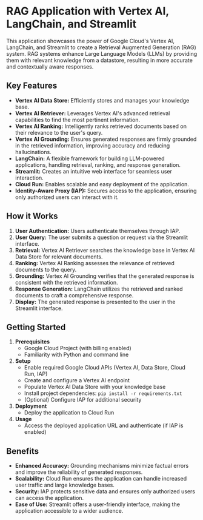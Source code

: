 # RAG Application with Vertex AI, LangChain, and Streamlit

This application showcases the power of Google Cloud's Vertex AI, LangChain, and Streamlit to create a Retrieval Augmented Generation (RAG) system. RAG systems enhance Large Language Models (LLMs) by providing them with relevant knowledge from a datastore, resulting in more accurate and contextually aware responses.

## Key Features

- **Vertex AI Data Store:** Efficiently stores and manages your knowledge base.
- **Vertex AI Retriever:** Leverages Vertex AI's advanced retrieval capabilities to find the most pertinent information.
- **Vertex AI Ranking:** Intelligently ranks retrieved documents based on their relevance to the user's query.
- **Vertex AI Grounding:** Ensures generated responses are firmly grounded in the retrieved information, improving accuracy and reducing hallucinations.
- **LangChain:** A flexible framework for building LLM-powered applications, handling retrieval, ranking, and response generation.
- **Streamlit:** Creates an intuitive web interface for seamless user interaction.
- **Cloud Run:** Enables scalable and easy deployment of the application.
- **Identity-Aware Proxy (IAP):** Secures access to the application, ensuring only authorized users can interact with it.

## How it Works

1. **User Authentication:** Users authenticate themselves through IAP.
2. **User Query:** The user submits a question or request via the Streamlit interface.
3. **Retrieval:** Vertex AI Retriever searches the knowledge base in Vertex AI Data Store for relevant documents.
4. **Ranking:** Vertex AI Ranking assesses the relevance of retrieved documents to the query.
5. **Grounding:** Vertex AI Grounding verifies that the generated response is consistent with the retrieved information.
6. **Response Generation:** LangChain utilizes the retrieved and ranked documents to craft a comprehensive response.
7. **Display:** The generated response is presented to the user in the Streamlit interface.

## Getting Started

1. **Prerequisites**
   - Google Cloud Project (with billing enabled)
   - Familiarity with Python and command line
2. **Setup**
   - Enable required Google Cloud APIs (Vertex AI, Data Store, Cloud Run, IAP)
   - Create and configure a Vertex AI endpoint
   - Populate Vertex AI Data Store with your knowledge base
   - Install project dependencies: `pip install -r requirements.txt`
   - (Optional) Configure IAP for additional security
3. **Deployment**
   - Deploy the application to Cloud Run
4. **Usage**
   - Access the deployed application URL and authenticate (if IAP is enabled)

## Benefits

- **Enhanced Accuracy:** Grounding mechanisms minimize factual errors and improve the reliability of generated responses.
- **Scalability:** Cloud Run ensures the application can handle increased user traffic and large knowledge bases.
- **Security:** IAP protects sensitive data and ensures only authorized users can access the application.
- **Ease of Use:** Streamlit offers a user-friendly interface, making the application accessible to a wider audience.
